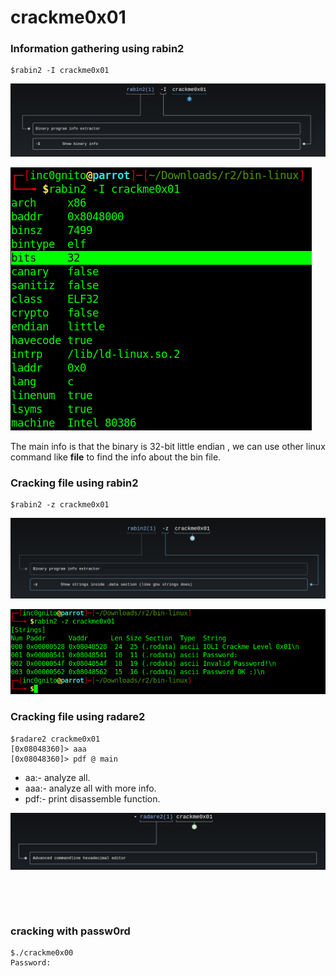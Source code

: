 
# crackme0x01
### Information gathering using rabin2


```console
$rabin2 -I crackme0x01
```

![](https://github.com/yashanand/radare2/blob/master/crackme/bin-linux/crackme0x01/0x01/explain_rabin2_I.png)


![](https://github.com/yashanand/radare2/blob/master/crackme/bin-linux/crackme0x01/0x01/rabin2_I.png)

The main info is that the binary is 32-bit little endian , we can use other linux command like **file** to find the info about the bin file.

### Cracking file using rabin2

```console            
$rabin2 -z crackme0x01
```
![](https://github.com/yashanand/radare2/blob/master/crackme/bin-linux/crackme0x01/0x01/explain_shell_z.png)


![](https://github.com/yashanand/radare2/blob/master/crackme/bin-linux/crackme0x01/0x01/rabin2_z.png)


### Cracking file using radare2

```console 
$radare2 crackme0x01
[0x08048360]> aaa
[0x08048360]> pdf @ main
```

* aa:- analyze all.
* aaa:- analyze all with more info.
* pdf:- print disassemble function.

![](https://github.com/yashanand/radare2/blob/master/crackme/bin-linux/crackme0x01/0x01/explain_radare2.png)


![]()


![]()

### cracking with passw0rd

```console
$./crackme0x00 
Password:
```

![]()

